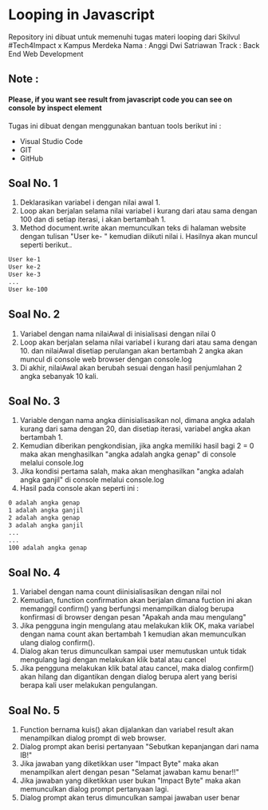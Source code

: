 # Looping in Javascript

Repository ini dibuat untuk memenuhi tugas materi looping dari Skilvul #Tech4Impact x Kampus Merdeka
Nama    : Anggi Dwi Satriawan
Track   : Back End Web Development
## Note :
#### Please, if you want see result from javascript code you can see on console by inspect element

Tugas ini dibuat dengan menggunakan bantuan tools berikut ini :
- Visual Studio Code
- GIT
- GitHub

## Soal No. 1

1. Deklarasikan variabel i dengan nilai awal 1. 
2. Loop akan berjalan selama nilai variabel i kurang dari atau sama dengan 100 dan di setiap iterasi, i akan bertambah 1.
3. Method document.write akan memunculkan teks di halaman website dengan tulisan "User ke- " kemudian diikuti nilai i. Hasilnya akan muncul seperti berikut..
```sh
User ke-1
User ke-2
User ke-3
...
User ke-100
```

## Soal No. 2

1. Variabel dengan nama nilaiAwal di inisialisasi dengan nilai 0
2. Loop akan berjalan selama nilai variabel i kurang dari atau sama dengan 10.
dan nilaiAwal disetiap perulangan akan bertambah 2 angka akan muncul di console web browser dengan console.log
3. Di akhir, nilaiAwal akan berubah sesuai dengan hasil penjumlahan 2 angka sebanyak 10 kali.

## Soal No. 3
1. Variable dengan nama angka diinisialisasikan nol, dimana angka adalah kurang dari sama dengan 20, dan disetiap iterasi, variabel angka akan bertambah 1.
2. Kemudian diberikan pengkondisian, jika angka memiliki hasil bagi 2 = 0 maka akan menghasilkan "angka adalah angka genap" di console melalui console.log
3. Jika kondisi pertama salah, maka akan menghasilkan "angka adalah angka ganjil" di console melalui console.log
4. Hasil pada console akan seperti ini :
```sh
0 adalah angka genap
1 adalah angka ganjil
2 adalah angka genap
3 adalah angka ganjil
...
...
100 adalah angka genap
```

## Soal No. 4
1. Variabel dengan nama count diinisialisasikan dengan nilai nol
2. Kemudian, function confirmation akan berjalan dimana fuction ini akan memanggil confirm() yang berfungsi menampilkan dialog berupa konfirmasi di browser dengan pesan "Apakah anda mau mengulang"
3. Jika pengguna ingin mengulang atau melakukan klik OK, maka variabel dengan nama count akan bertambah 1 kemudian akan memunculkan ulang dialog confirm().
4. Dialog akan terus dimunculkan sampai user memutuskan untuk tidak mengulang lagi dengan melakukan klik batal atau cancel
5. Jika pengguna melakukan klik batal atau cancel, maka dialog confirm() akan hilang dan digantikan dengan dialog berupa alert yang berisi berapa kali user melakukan pengulangan.

## Soal No. 5
1. Function bernama kuis() akan dijalankan dan variabel result akan menampilkan dialog prompt di web browser.
2. Dialog prompt akan berisi pertanyaan "Sebutkan kepanjangan dari nama IB!"
3. Jika jawaban yang diketikkan user "Impact Byte" maka akan menampilkan alert dengan pesan "Selamat jawaban kamu benar!!"
4. Jika jawaban yang diketikkan user bukan "Impact Byte" maka akan memunculkan dialog prompt pertanyaan lagi.
5. Dialog prompt akan terus dimunculkan sampai jawaban user benar